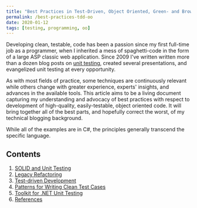 ```yaml
---
title: "Best Practices in Test-Driven, Object Oriented, Green- and Brownfield Development"
permalink: /best-practices-tdd-oo
date: 2020-01-12
tags: [testing, programming, oo]
---
```


Developing clean, testable, code has been a passion since my first full-time job as a programmer, when I inherited a mess of spaghetti-code in the form of a large ASP classic web application. Since 2009 I've written written more than a dozen blog posts on [unit testing](/tags/testing), created several presentations, and evangelized unit testing at every opportunity.

As with most fields of practice, some techniques are continuously relevant while others change with greater experience, experts' insights, and advances in the available tools. This article aims to be a living document capturing my understanding and advocacy of best practices with respect to development of high-quality, easily-testable, object oriented code. It will bring together all of the best parts, and hopefully correct the worst, of my technical blogging background.

While all of the examples are in C#, the principles generally transcend the specific language.

## Contents

1. [SOLID and Unit Testing](./solid-testing.md)
1. [Legacy Refactoring](./legacy-refactoring.md)
1. [Test-driven Development](./test-driven-development.md)
1. [Patterns for Writing Clean Test Cases](./patterns.md)
1. [Toolkit for .NET Unit Testing](./toolkit.md)
1. [References](./references.md)

